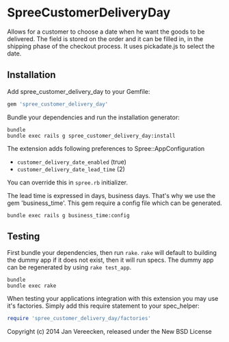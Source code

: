 SpreeCustomerDeliveryDay
========================

Allows for a customer to choose a date when he want the goods to be delivered. The field is stored on the order and it can be filled in, in the shipping phase of the checkout process. It uses pickadate.js to select the date.

Installation
------------

Add spree_customer_delivery_day to your Gemfile:

```ruby
gem 'spree_customer_delivery_day'
```

Bundle your dependencies and run the installation generator:

```shell
bundle
bundle exec rails g spree_customer_delivery_day:install
```

The extension adds following preferences to Spree::AppConfiguration

- `customer_delivery_date_enabled` (true)
- `customer_delivery_date_lead_time` (2)

You can override this in `spree.rb` initializer.

The lead time is expressed in days, business days. That's why we use the gem 'business_time'. This gem require a config file which can be generated.

```shell
bundle exec rails g business_time:config
```

Testing
-------

First bundle your dependencies, then run `rake`. `rake` will default to building the dummy app if it does not exist, then it will run specs. The dummy app can be regenerated by using `rake test_app`.

```shell
bundle
bundle exec rake
```

When testing your applications integration with this extension you may use it's factories.
Simply add this require statement to your spec_helper:

```ruby
require 'spree_customer_delivery_day/factories'
```

Copyright (c) 2014 Jan Vereecken, released under the New BSD License
